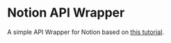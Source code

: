 # Notion API Wrapper

A simple API Wrapper for Notion based on [this tutorial](https://www.youtube.com/watch?v=QlUt06XLbJE).